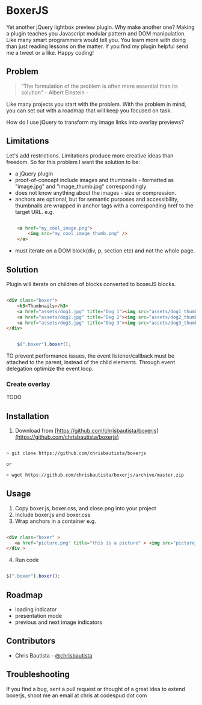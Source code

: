 BoxerJS
=======


Yet another jQuery lightbox preview plugin. Why make another one? Making a plugin teaches you Javascript modular pattern and DOM manipulation. Like many  smart programmers would tell you. You learn more with doing than just reading lessons on the matter. If you find my plugin helpful send me a tweet or a like.  Happy coding!



## Problem


>
> “The formulation of the problem is often more essential than its solution"
>                                                        - Albert Einstein
>                                                        - 


Like many projects you start with the problem. With the problem in mind, you can  set out with a roadmap that will keep you focused on task.

How do I use jQuery to transform my image links into overlay previews?


## Limitations


Let's add restrictions. Limitations produce more creative ideas than freedom. So for this problem I want the solution to be:

* a jQuery plugin
* proof-of-concept include images and thumbnails - formatted as "image.jpg" and "image_thumb.jpg" correspondingly
* does not know anything about the images - size or compression.
* anchors are optional, but for semantic purposes and accessibility, thumbnails are wrapped in anchor tags with a corresponding href to the target URL.
    e.g.

```html

    <a href="my_cool_image.png">
        <img src="my_cool_image_thumb.png" />
    </a>

```

* must iterate on a DOM block(div, p, section etc) and not the whole page. 



## Solution


Plugin will iterate on children of blocks converted to boxerJS blocks.  

```html

<div class="boxer">
    <h3>Thumbnails</h3>
    <a href="assets/dog1.jpg" title="Dog 1"><img src="assets/dog1_thumb.jpg" alt="dog 1"></a>
    <a href="assets/dog2.jpg" title="Dog 2"><img src="assets/dog2_thumb.jpg" alt="dog 2" data-pin-nopin="true"></a>
    <a href="assets/dog3.jpg" title="Dog 3"><img src="assets/dog3_thumb.jpg" alt="dog 3" data-pin-nopin="true"></a>
</div>

```


```javascript

    $(".boxer").boxer();

```


TO prevent performance issues, the event listener/callback must be attached to the parent, instead of the child elements. Through event delegation optimize the event loop.

### Create overlay

TODO

## Installation


1. Download from [https://github.com/chrisbautista/boxerjs](https://github.com/chrisbautista/boxerjs)

```bash

> git clone https://github.com/chrisbautista/boxerjs

or

> wget https://github.com/chrisbautista/boxerjs/archive/master.zip

```


## Usage


1. Copy boxer.js, boxer.css, and close.png into your project
2. Include boxer.js and boxer.css
3. Wrap anchors in a container e.g. 

```html

<div class="boxer" > 
   <a href="picture.png" title="this is a picture" > <img src="picture_thumb.jpg" /> </a>
</div >

```

4. Run code 

```javascript

$(".boxer").boxer();

```

## Roadmap

* loading indicator
* presentation mode
* previous and next image indicators

## Contributors

* Chris Bautista - [@chrisbautista](http://github.com/chrisbautista)

## Troubleshooting

If you find a bug, sent a pull request or thought of a great idea to extend  boxerjs, shoot me an email at chris at codespud dot com




